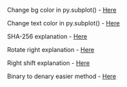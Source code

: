 Change bg color in py.subplot() - [Here](https://www.geeksforgeeks.org/how-to-set-plot-background-color-in-matplotlib/)

Change text color in py.subplot() - [Here](https://stackoverflow.com/questions/27898830/python-how-to-change-autopct-text-color-to-be-white-in-a-pie-chart)

SHA-256 explanation - [Here](https://www.youtube.com/watch?v=orIgy2MjqrA)

Rotate right explanation - [Here](https://www.youtube.com/watch?v=m_08FbT0_WY)

Right shift explanation - [Here](https://www.youtube.com/watch?v=m_08FbT0_WY)

Binary to denary easier method - [Here](https://www.bbc.co.uk/bitesize/guides/zd88jty/revision/3)